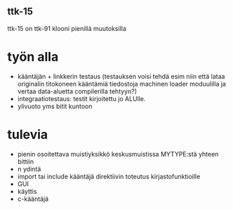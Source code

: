 ## ttk-15 ##
ttk-15 on ttk-91 klooni pienillä muutoksilla

# työn alla #
 * kääntäjän + linkkerin testaus (testauksen voisi tehdä esim niin että lataa originalin titokoneen kääntämiä tiedostoja machinen loader moduulilla ja vertaa data-aluetta compilerilla tehtyyn?)
 * integraatiotestaus: testit kirjoitettu jo ALUlle.
 * ylivuoto yms bitit kuntoon

# tulevia #
 * pienin osoitettava muistiyksikkö keskusmuistissa MYTYPE:stä yhteen bittiin
 * n ydintä
 * import tai include kääntäjä direktiivin toteutus kirjastofunktioille
 * GUI
 * käyttis
 * c-kääntäjä
